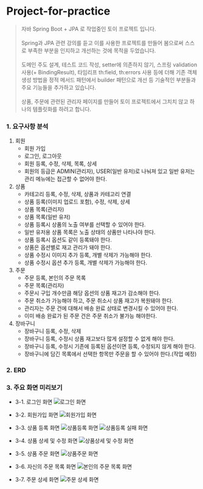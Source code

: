 # Project-for-practice
> 자바 Spring Boot + JPA 로 작업중인 토이 프로젝트 입니다.<br><br>
> Spring과 JPA 관련 강의를 듣고 이를 사용한 프로젝트를 만들어 봄으로써 스스로 부족한 부분을 인지하고 개선하는 것에 목적을 두었습니다.<br><br>
> 도메인 주도 설계, 테스트 코드 작성, setter에 의존하지 않기, 스프링 validation 사용(+ BindingResult), 타임리프 th:field, th:errors 사용 등에 더해
> 기존 객체 생성 방법을 정적 메서드 패턴에서 builder 패턴으로 개선 등 기술적인 부분들과 주요 기능들을 추가하고 있습니다.<br><br>
> 상품, 주문에 관련된 관리자 페이지를 만들어 토이 프로젝트에서 그치치 않고 하나의 템플릿화를 하려고 합니다.<br>

### 1. 요구사항 분석
<ol>
  <li>회원
    <ul>
      <li>회원 가입</li>
      <li>로그인, 로그아웃</li>
      <li>회원 등록, 수정, 삭제, 목록, 상세</li>
      <li>회원의 등급은 ADMIN(관리자), USER(일반 유저)로 나눠져 있고 일반 유저는 관리 메뉴에는 접근할 수 없어야 한다.</li>
    </ul>
  </li>
  <li>상품
    <ul>
      <li>카테고리 등록, 수정, 삭제, 상품과 카테고리 연결</li>
      <li>상품 등록(이미지 업로드 포함), 수정, 삭제, 상세</li>
      <li>상품 목록(관리자)</li>
      <li>상품 목록(일반 유저)</li>
      <li>상품 등록시 상품의 노출 여부를 선택할 수 있어야 한다.</li>
      <li>일반 유저용 상품 목록은 노출 상태의 상품만 나타나야 한다.</li>
      <li>상품 등록시 옵션도 같이 등록돼야 한다.</li>
      <li>상품은 옵션별로 재고 관리가 돼야 한다.</li>
      <li>상품 수정시 이미지 추가 등록, 개별 삭제가 가능해야 한다.</li>
      <li>상품 수정시 옵션 추가 등록, 개별 삭제가 가능해야 한다.</li>
    </ul>
  </li>
  <li>주문
    <ul>
      <li>주문 등록, 본인의 주문 목록</li>
      <li>주문 목록(관리자)</li>
      <li>주문시 구입 개수만큼 해당 옵션의 상품 재고가 감소해야 한다.</li>
      <li>주문 취소가 가능해야 하고, 주문 취소시 상품 재고가 복원돼야 한다.</li>
      <li>관리자는 주문 건에 대해서 배송 완료 상태로 변경시킬 수 있어야 한다.</li>
      <li>이미 배송 완료가 된 주문 건은 주문 취소가 불가능 해야한다.</li>
    </ul>
  </li>
  <li>장바구니
    <ul>
      <li>장바구니 등록, 수정, 삭제</li>
      <li>장바구니 등록, 수정시 상품 재고보다 많게 설정할 수 없게 해야 한다.</li>
      <li>장바구니 등록, 수정시 기존에 등록된 옵션이면 등록, 수정되지 않게 해야 한다.</li>
      <li>장바구니에 담긴 목록에서 선택한 항목만 주문을 할 수 있어야 한다.(작업 예정)</li>
    </ul>
  </li>
</ol>

### 2. ERD

### 3. 주요 화면 미리보기

* 3-1. 로그인 화면
![로그인 화면](https://user-images.githubusercontent.com/73812257/165434977-57ef8eec-411f-4c37-8b78-152b379de57a.png)

* 3-2. 회원가입 화면 
![회원가입 화면](https://user-images.githubusercontent.com/73812257/165435231-470249f9-777d-4730-93e0-a9884694188e.png)

* 3-3. 상품 등록 화면
![상품등록 화면](https://user-images.githubusercontent.com/73812257/165435383-ed93ce32-0503-467d-8340-8e9f5cee591f.png)
![상품등록 실패 화면](https://user-images.githubusercontent.com/73812257/165435399-1c28d299-795f-4965-ad5b-5e23bf006699.png)

* 3-4. 상품 상세 및 수정 화면
![상품상세 및 수정 화면](https://user-images.githubusercontent.com/73812257/165435506-b11164ff-ffce-4a34-a5c3-1985fb6c5892.png)

* 3-5. 상품 주문 화면
![상품주문 화면](https://user-images.githubusercontent.com/73812257/165435646-8b63dbcb-7771-447a-8896-65c12e102cfb.png)

* 3-6. 자신의 주문 목록 화면
![본인의 주문 목록 화면](https://user-images.githubusercontent.com/73812257/165435718-4a40b7d5-b857-4fe6-8f82-05ffc00fe27d.png)

* 3-7. 주문 상세 화면
![주문 상세 화면](https://user-images.githubusercontent.com/73812257/165435738-f64560df-8165-4aad-a0ce-1f7a6edd822f.png)
